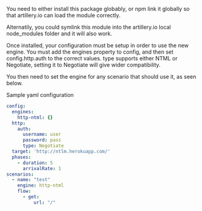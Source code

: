You need to either install this package globably, or npm link it globally so that artillery.io can load the module correctly.

Alternatily, you could symlink this module into the artillery.io local node_modules folder and it will also work.

Once installed, your configuration must be setup in order to use the new engine. You must add the engines property to config, and then set config.http.auth to the correct values. type supports either NTML or Negotiate, setting it to Negotiate will give wider compatibility.

You then need to set the engine for any scenario that should use it, as seen below.

Sample yaml configuration

```yaml
config:
  engines:
    http-ntml: {}
  http:
    auth:
      username: user
      password: pass
      type: Negotiate
  target: 'http://ntlm.herokuapp.com/'
  phases:
    - duration: 5
      arrivalRate: 1
scenarios:
  - name: "test"
    engine: http-ntml
    flow:
      - get:
          url: "/"

```